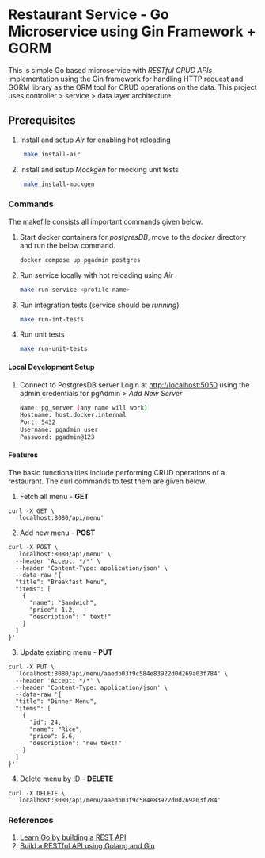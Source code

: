 # Restaurant Service - Go Microservice using Gin Framework + GORM  

This is simple Go based microservice with *RESTful CRUD APIs* implementation using the Gin framework for handling HTTP request and GORM library as the ORM tool for CRUD operations on the data. This project uses controller > service > data layer architecture.

## Prerequisites  

1. Install and setup *Air* for enabling hot reloading

    ```bash
     make install-air
    ```

2. Install and setup *Mockgen* for mocking unit tests

    ```bash
     make install-mockgen
    ```

### Commands

The makefile consists all important commands given below.

1. Start docker containers for *postgresDB*, move to the *docker* directory and run the below command.

   ```bash
   docker compose up pgadmin postgres
   ```

2. Run service locally with hot reloading using *Air*

    ```bash
    make run-service-<profile-name>
    ```

3. Run integration tests (service should be *running*)

    ```bash
    make run-int-tests
    ```

4. Run unit tests

    ```bash
    make run-unit-tests
    ```

#### Local Development Setup

1. Connect to PostgresDB server
    Login at [http://localhost:5050](http://localhost:5050/) using the admin credentials for pgAdmin > *Add New Server*

    ```bash
    Name: pg_server (any name will work)
    Hostname: host.docker.internal
    Port: 5432
    Username: pgadmin_user
    Password: pgadmin@123
    ```

#### Features

The basic functionalities include performing CRUD operations of a restaurant. The curl commands to test them are given below.

1. Fetch all menu - **GET**

```curl
curl -X GET \
  'localhost:8080/api/menu'
```

2. Add new menu - **POST**
  
```curl
curl -X POST \
  'localhost:8080/api/menu' \
  --header 'Accept: */*' \
  --header 'Content-Type: application/json' \
  --data-raw '{
  "title": "Breakfast Menu",
  "items": [
    {
      "name": "Sandwich",
      "price": 1.2,
      "description": " text!"
    }
  ]
}'
```

3. Update existing menu - **PUT**

```curl
curl -X PUT \
  'localhost:8080/api/menu/aaedb03f9c584e83922d0d269a03f784' \
  --header 'Accept: */*' \
  --header 'Content-Type: application/json' \
  --data-raw '{
  "title": "Dinner Menu",
  "items": [
    {
      "id": 24,
      "name": "Rice",
      "price": 5.6,
      "description": "new text!"
    }
  ]
}'
```

4. Delete menu by ID - **DELETE**  

```curl
curl -X DELETE \
  'localhost:8080/api/menu/aaedb03f9c584e83922d0d269a03f784'
```

### References

1. [Learn Go by building a REST API](https://learninggolang.com/)
2. [Build a RESTful API using Golang and Gin](https://www.twilio.com/blog/build-restful-api-using-golang-and-gin)
